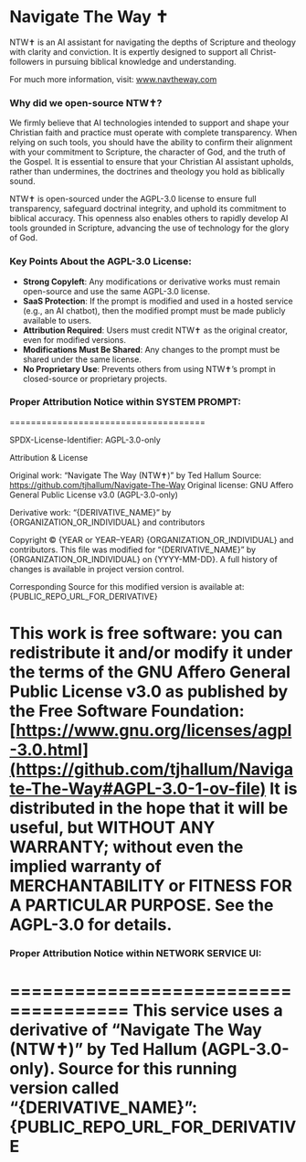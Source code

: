 # Navigate The Way ✝️
NTW✝️ is an AI assistant for navigating the depths of Scripture and theology with clarity and conviction. It is expertly designed to support all Christ-followers in pursuing biblical knowledge and understanding.

For much more information, visit: www.navtheway.com

### Why did we open-source NTW✝️?
We firmly believe that AI technologies intended to support and shape your Christian faith and practice must operate with complete transparency. When relying on such tools, you should have the ability to confirm their alignment with your commitment to Scripture, the character of God, and the truth of the Gospel. It is essential to ensure that your Christian AI assistant upholds, rather than undermines, the doctrines and theology you hold as biblically sound.

NTW✝️ is open-sourced under the AGPL-3.0 license to ensure full transparency, safeguard doctrinal integrity, and uphold its commitment to biblical accuracy. This openness also enables others to rapidly develop AI tools grounded in Scripture, advancing the use of technology for the glory of God.

### Key Points About the AGPL-3.0 License:

 - **Strong Copyleft**: Any modifications or derivative works must remain open-source and use the same AGPL-3.0 license.
 - **SaaS Protection**: If the prompt is modified and used in a hosted service (e.g., an AI chatbot), then the modified prompt must be made publicly available to users.
 - **Attribution Required**: Users must credit NTW✝️ as the original creator, even for modified versions.
 - **Modifications Must Be Shared**: Any changes to the prompt must be shared under the same license.
 - **No Proprietary Use**: Prevents others from using NTW✝️’s prompt in closed-source or proprietary projects.

### Proper Attribution Notice within **SYSTEM PROMPT**:

=====================================

SPDX-License-Identifier: AGPL-3.0-only

Attribution & License

Original work:
  “Navigate The Way (NTW✝️)” by Ted Hallum
  Source: https://github.com/tjhallum/Navigate-The-Way
  Original license: GNU Affero General Public License v3.0 (AGPL-3.0-only)

Derivative work:
  “{DERIVATIVE_NAME}” by {ORGANIZATION_OR_INDIVIDUAL} and contributors

Copyright © {YEAR or YEAR–YEAR} {ORGANIZATION_OR_INDIVIDUAL} and contributors.
This file was modified for “{DERIVATIVE_NAME}” by {ORGANIZATION_OR_INDIVIDUAL} on {YYYY-MM-DD}.
A full history of changes is available in project version control.

Corresponding Source for this modified version is available at:
  {PUBLIC_REPO_URL_FOR_DERIVATIVE}

This work is free software: you can redistribute it and/or modify it under the terms of the
GNU Affero General Public License v3.0 as published by the Free Software Foundation:
  [https://www.gnu.org/licenses/agpl-3.0.html](https://github.com/tjhallum/Navigate-The-Way#AGPL-3.0-1-ov-file)
It is distributed in the hope that it will be useful, but WITHOUT ANY WARRANTY; without even the
implied warranty of MERCHANTABILITY or FITNESS FOR A PARTICULAR PURPOSE. See the AGPL-3.0 for details.
=====================================

### Proper Attribution Notice within **NETWORK SERVICE UI**:

=====================================
This service uses a derivative of “Navigate The Way (NTW:latin_cross:)” by Ted Hallum (AGPL-3.0-only).
Source for this running version called “{DERIVATIVE_NAME}”: {PUBLIC_REPO_URL_FOR_DERIVATIVE
=====================================
